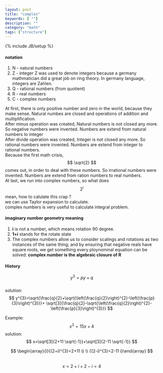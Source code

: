 ```yaml
---
layout: post
title: "complex"
keywords: [ ""]
description: ""
category: "math"
tags: ["structure"]
---
```

{% include JB/setup %}

#### notation
1. N - natural numbers
2. Z - integer   Z was used to denote integers because a germany mathmatician  did a great job on ring theory. In germany language, integers are Zahlen.
2. Q - rational numbers (from quotient)
3. R - real numbers
4. C - complex numbers

At first, there is only positive number and zero in the world, because they make sense. Natural numbes are closed 
and operations of addition and multiplification. <br />
After minus operation was created, Natural numbers  is not closed any more. So negative numbers were invented.
Numbers are extend from natural numbers to integer<br />
After divide operation was created, Integer is not closed any more. So rational numbers were invented.
Numbers are extend from integer to rational numbers. <br />
Because the first math crisis,  $$ \sqrt{2} $$ comes out, in order to deal with these numbers. So irrational numbers were invented.
Numbers are extend from ration numbers to real numbers. <br />
At last, we run into complex numbers, so what does $$2^i$$ mean, how to calulate this crap ? <br />
we can use Taylor expansion to calculate. <br /> 
complex numbers is very useful to calculate integral problem.


#### imaginary number geometry meaning
1. **i** is not a number, which means rotation 90 degree.
2. **1+i** stands for the rotate state
3. The complex numbers allow us to consider scalings and rotations as two instances of the same thing;
and by ensuring that negative reals have square roots, we get something every ploynominal equation can be 
solved: **complex number is the algebraic closure of R**

#### History
$$
y^{3}=p y+q
$$ <br />
solution: <br />
$$
y^{3}=\sqrt{\frac{q}{2}+\sqrt{\left(\frac{q}{2}\right)^{2}-\left(\frac{p}{3}\right)^{3}}}+
\sqrt[3]{\frac{q}{2}-\sqrt{\left(\frac{q}{2}\right)^{2}-\left(\frac{p}{3}\right)^{3}}}
$$

Example: <br />
$$
x^3=15x+4
$$
solution: <br />
$$
x=\sqrt[3]{2+11 \sqrt{-1}}+\sqrt[3]{2-11 \sqrt{-1}}
$$ 

$$
\begin{array}{l}{(2+i)^{3}=2+11 i} \\ {(2-i)^{3}=2-11 i}\end{array}
$$
<br />
$$
x=2+i+2-i=4
$$





